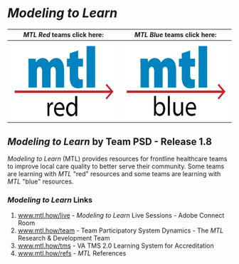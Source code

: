 # _Modeling to Learn_ 

 _MTL Red_ teams click here: | _MTL Blue_ teams click here:
-- | --
[<img src = "https://github.com/lzim/teampsd/blob/master/resources/logos/mtl_how_red.png" height = "175" width = "300">](https://github.com/lzim/mtl/tree/master/red) | [<img src = "https://github.com/lzim/teampsd/blob/master/resources/logos/mtl_how_blue.png" height = "175" width = "300">](https://github.com/lzim/mtl/tree/master/blue) |

## _Modeling to Learn_ by Team PSD - Release 1.8

_Modeling to Learn_ (MTL) provides resources for frontline healthcare teams to improve local care quality to better serve their community. Some teams are learning with _MTL_ "red" resources and some teams are learning with _MTL_ "blue" resources.

### *Modeling to Learn* Links
1. www.mtl.how/live - _Modeling to Learn_ Live Sessions - Adobe Connect Room
2. www.mtl.how/team - Team Participatory System Dynamics - The _MTL_ Research & Development Team
3. www.mtl.how/tms - VA TMS 2.0 Learning System for Accreditation
4. www.mtl.how/refs - _MTL_ References 

